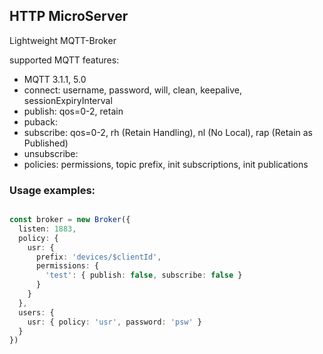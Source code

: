 ## HTTP MicroServer

Lightweight MQTT-Broker

supported MQTT features:
  - MQTT 3.1.1, 5.0
  - connect: username, password, will, clean, keepalive, sessionExpiryInterval
  - publish: qos=0-2, retain
  - puback:
  - subscribe: qos=0-2, rh (Retain Handling), nl (No Local), rap (Retain as Published)
  - unsubscribe:
  - policies: permissions, topic prefix, init subscriptions, init publications

### Usage examples:

```ts

const broker = new Broker({
  listen: 1883,
  policy: {
    usr: {
      prefix: 'devices/$clientId',
      permissions: {
        'test': { publish: false, subscribe: false }
      }
    }
  },
  users: {
    usr: { policy: 'usr', password: 'psw' }
  }
})

```